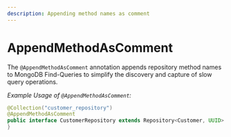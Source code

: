 ```yaml
---
description: Appending method names as comment
---
```


# AppendMethodAsComment

The `@AppendMethodAsComment` annotation appends repository method names to MongoDB Find-Queries to simplify the discovery and capture of slow query operations.

_Example Usage of `@AppendMethodAsComment`:_

```java
@Collection("customer_repository")
@AppendMethodAsComment
public interface CustomerRepository extends Repository<Customer, UUID> {
}
```
